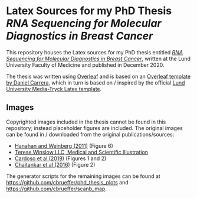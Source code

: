 # Latex Sources for my PhD Thesis *RNA Sequencing for Molecular Diagnostics in Breast Cancer*

This repository houses the Latex sources for my PhD thesis entitled [*RNA Sequencing for Molecular Diagnostics in Breast Cancer*](https://portal.research.lu.se/portal/files/88190954/Brueffer_PhD_Thesis.pdf), written at the Lund University Faculty of Medicine and published in December 2020.

The thesis was written using [Overleaf](https://www.overleaf.com) and is based on an [Overleaf template by Daniel Carrera](https://www.overleaf.com/latex/templates/template-for-phd-thesis-template-for-astronomy-at-lund-university/dppmypbdngjv), which in turn is based on / inspired by the official [Lund University Media-Tryck Latex template](https://www.mediatryck.lu.se/en/phd-students).

## Images

Copyrighted images included in the thesis cannot be found in this repository; instead placeholder figures are included. The original images can be found in / downloaded from the original publications/sources:

- [Hanahan and Weinberg (2011)](https://dx.doi.org/10.1016/j.cell.2011.02.013) (Figure 6)
- [Terese Winslow LLC, Medical and Scientific Illustration](https://www.teresewinslow.com/#/breast/)
- [Cardoso et al (2019)](https://dx.doi.org/10.1093/annonc/mdz173) (Figures 1 and 2)
- [Chaitankar et al (2016)](https://dx.doi.org/10.1016/j.preteyeres.2016.06.001) (Figure 2)

The generator scripts for the remaining images can be found at https://github.com/cbrueffer/phd_thesis_plots and https://github.com/cbrueffer/scanb_map.
